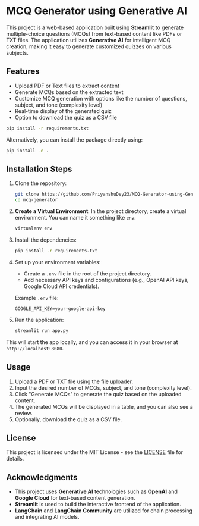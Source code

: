 
# MCQ Generator using Generative AI

This project is a web-based application built using **Streamlit** to generate multiple-choice questions (MCQs) from text-based content like PDFs or TXT files. The application utilizes **Generative AI** for intelligent MCQ creation, making it easy to generate customized quizzes on various subjects.

## Features
- Upload PDF or Text files to extract content
- Generate MCQs based on the extracted text
- Customize MCQ generation with options like the number of questions, subject, and tone (complexity level)
- Real-time display of the generated quiz
- Option to download the quiz as a CSV file



```bash
pip install -r requirements.txt
```

Alternatively, you can install the package directly using:

```bash
pip install -e .
```

## Installation Steps

1. Clone the repository:
    ```bash
    git clone https://github.com/PriyanshuDey23/MCQ-Generator-using-Generative-Ai.git
    cd mcq-generator
    ```

2. **Create a Virtual Environment**:
    In the project directory, create a virtual environment. You can name it something like `env`:

    ```bash
    virtualenv env
    ```

3. Install the dependencies:
    ```bash
    pip install -r requirements.txt
    ```

4. Set up your environment variables:
    - Create a `.env` file in the root of the project directory.
    - Add necessary API keys and configurations (e.g., OpenAI API keys, Google Cloud API credentials).

    Example `.env` file:
    ```env
    GOOGLE_API_KEY=your-google-api-key
    ```

5. Run the application:
    ```bash
    streamlit run app.py
    ```

This will start the app locally, and you can access it in your browser at `http://localhost:8080`.

## Usage

1. Upload a PDF or TXT file using the file uploader.
2. Input the desired number of MCQs, subject, and tone (complexity level).
3. Click "Generate MCQs" to generate the quiz based on the uploaded content.
4. The generated MCQs will be displayed in a table, and you can also see a review.
5. Optionally, download the quiz as a CSV file.

## License

This project is licensed under the MIT License - see the [LICENSE](LICENSE) file for details.

## Acknowledgments

- This project uses **Generative AI** technologies such as **OpenAI** and **Google Cloud** for text-based content generation.
- **Streamlit** is used to build the interactive frontend of the application.
- **LangChain** and **LangChain Community** are utilized for chain processing and integrating AI models.
